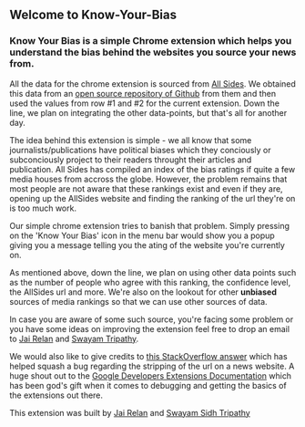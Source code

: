 ## Welcome to Know-Your-Bias

### **Know Your Bias** is a simple Chrome extension which helps you understand the bias behind the websites you source your news from. 

All the data for the chrome extension is sourced from [All Sides](https://www.allsides.com/media-bias/media-bias-ratings). We obtained this data from an [open source repository of Github](https://github.com/favstats/AllSideR/blob/master/data/allsides_data.csv) from them and then used the values from row #1 and #2 for the current extension. Down the line, we plan on integrating the other data-points, but that's all for another day.

The idea behind this extension is simple - we all know that some journalists/publications have political biases which they conciously or subconciously project to their readers throught their articles and publication. All Sides has compiled an index of the bias ratings if quite a few media houses from accross the globe. However, the problem remains that most people are not aware that these rankings exist and even if they are, opening up the AllSides website and finding the ranking of the url they're on is too much work.

Our simple chrome extension tries to banish that problem. Simply pressing on the 'Know Your Bias' icon in the menu bar would show you a popup giving you a message telling you the ating of the website you're currently on. 

As mentioned above, down the line, we plan on using other data points such as the number of people who agree with this ranking, the confidence level, the AllSides url and more. We're also on the lookout for other **unbiased** sources of media rankings so that we can use other sources of data. 

In case you are aware of some such source, you're facing some problem or you have some ideas on improving the extension feel free to drop an email to [Jai Relan](mailto:jairelan.2005@gmail.com) and [Swayam Tripathy](mailto:tripathy.swayam@gmail.com). 



We would also like to give credits to [this StackOverflow answer](https://stackoverflow.com/a/3689475/15605884) which has helped squash a bug regarding the stripping of the url on a news website. A huge shout out to the [Google Developers Extensions Documentation](https://developer.chrome.com/docs/extensions/) which has been god's gift when it comes to debugging and getting the basics of the extensions out there. 

This extension was built by [Jai Relan](https://www.linkedin.com/in/jairelan/) and [Swayam Sidh Tripathy](https://www.linkedin.com/in/swayam-sidh-tripathy-5330991a8/) 
